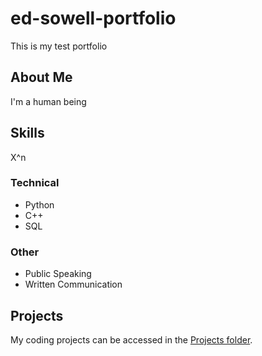 # ed-sowell-portfolio
This is my test portfolio
## About Me
I'm a human being
## Skills
X^n
### Technical
* Python
* C++
* SQL
### Other
* Public Speaking
* Written Communication
## Projects
My coding projects can be accessed in the [Projects folder](projects).
